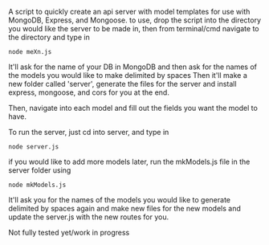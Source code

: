 A script to quickly create an api server with model templates for use with MongoDB, Express, and Mongoose.
to use, drop the script into the directory you would like the server to be made in, then from terminal/cmd
navigate to the directory and type in
```
node meXn.js
```
It'll ask for the name of your DB in MongoDB
and then ask for the names of the models you would like to make delimited by spaces
Then it'll make a new folder called 'server', generate the files for the server
and install express, mongoose, and cors for you at the end.

Then, navigate into each model and fill out the fields you want the model to have.

To run the server, just cd into server, and type in
```
node server.js
```

if you would like to add more models later, run the mkModels.js file in the server folder using
```
node mkModels.js
```
It'll ask you for the names of the models you would like to generate delimited by spaces again
and make new files for the new models and update the server.js with the new routes for you.

Not fully tested yet/work in progress
